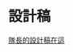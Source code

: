 # 設計稿

[隊長的設計稿在這](https://www.figma.com/design/jA1vcWFx3SwAFnmticNTyA/%E5%8F%B0%E5%8C%97%E7%A7%8B%E5%AD%A3%E7%A8%8B%E5%BC%8F%E8%A8%AD%E8%A8%88%E7%AF%80-%E9%BB%91%E5%AE%A2%E6%9D%BE?node-id=19-1549&t=6qWZO6KvxVeZYnBi-1)